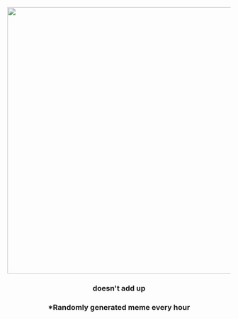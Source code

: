 <p align="center">
        <img src="https://i.redd.it/rfgblml43zd91.jpg" width="600" height="600">
        </p>
        <h3 align="center">doesn't add up</h3>
        <h3 align="center">*Randomly generated meme every hour</h3>
    